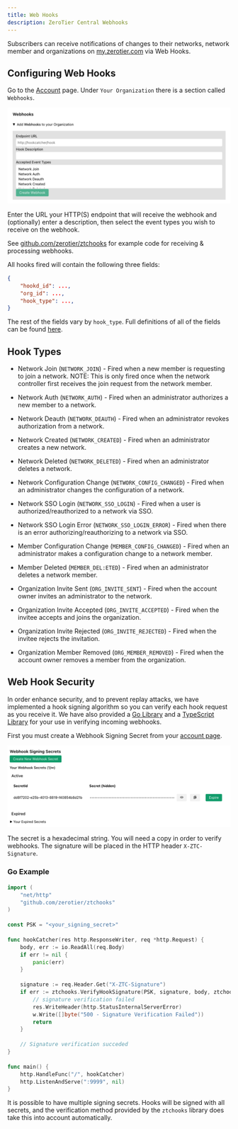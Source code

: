 ```yaml
---
title: Web Hooks
description: ZeroTier Central Webhooks
---
```


Subscribers can receive notifications of changes to their networks, network member and organizations on [my.zerotier.com](https://my.zerotier.com) via Web Hooks.

## Configuring Web Hooks

Go to the [Account](https://my.zerotier.com/account) page.  Under `Your Organization` there is a section called `Webhooks`.

![Webhooks Image](./images/webhooks-00.png)

Enter the URL your HTTP(S) endpoint that will receive the webhook and (optionally) enter a description, then select the event types you wish to receive on the webhook.

See [github.com/zerotier/ztchooks](https://github.com/zerotier/ztchooks) for example code for receiving & processing webhooks.

All hooks fired will contain the following three fields:

```json
{
    "hookd_id": ...,
    "org_id": ...,
    "hook_type": ...,
}
```

The rest of the fields vary by `hook_type`.  Full definitions of all of the fields can be found [here](https://github.com/zerotier/ztchooks/blob/main/types.go).


## Hook Types

* Network Join (`NETWORK_JOIN`) - Fired when a new member is requesting to join a network.  NOTE: This is only fired once when the network controller first receives the join request from the network member.

* Network Auth (`NETWORK_AUTH`) - Fired when an administrator authorizes a new member to a network.

* Network Deauth (`NETWORK_DEAUTH`) - Fired when an administrator revokes authorization from a network.

* Network Created (`NETWORK_CREATED`) - Fired when an administrator creates a new network.

* Network Deleted (`NETWORK_DELETED`) - Fired when an administrator deletes a network.

* Network Configuration Change (`NETWORK_CONFIG_CHANGED`) - Fired when an administrator changes the configuration of a network.

* Network SSO Login (`NETWORK_SSO_LOGIN`) - Fired when a user is authorized/reauthorized to a network via SSO.

* Network SSO Login Error (`NETWORK_SSO_LOGIN_ERROR`) - Fired when there is an error authorizing/reauthorizing to a network via SSO.

* Member Configuration Change (`MEMBER_CONFIG_CHANGED`) - Fired when an administrator makes a configuration change to a network member.

* Member Deleted (`MEMBER_DEL:ETED`) - Fired when an administrator deletes a network member.

* Organization Invite Sent (`ORG_INVITE_SENT`) - Fired when the account owner invites an administrator to the network.

* Organization Invite Accepted (`ORG_INVITE_ACCEPTED`) - Fired when the invitee accepts and joins the organization.

* Organization Invite Rejected (`ORG_INVITE_REJECTED`) - Fired when the invitee rejects the invitation.

* Organization Member Removed (`ORG_MEMBER_REMOVED`) - Fired when the account owner removes a member from the organization.

## Web Hook Security

In order enhance security, and to prevent replay attacks, we have implemented a hook signing algorithm so you can verify each hook request as you receive it.  We have also provided a [Go Library](https://github.com/zerotier/ztchooks) and a [TypeScript Library](https://github.com/zerotier/ztchooks/tree/main/typescript) for your use in verifying incoming webhooks.

First you must create a Webhook Signing Secret from your [account page](https://my.zerotier.com/account).

![Webhook Secret](./images/webhooks-01.png)

The secret is a hexadecimal string.  You will need a copy in order to verify webhooks.  The signature will be placed in the HTTP header `X-ZTC-Signature`.


### Go Example
```go
import (
    "net/http"
    "github.com/zerotier/ztchooks"
)

const PSK = "<your_signing_secret>"

func hookCatcher(res http.ResponseWriter, req *http.Request) {
    body, err := io.ReadAll(req.Body)
    if err != nil {
        panic(err)
    }

    signature := req.Header.Get("X-ZTC-Signature")
    if err := ztchooks.VerifyHookSignature(PSK, signature, body, ztchooks.DefaultTolerance); err != nil {
        // signature verification failed
        res.WriteHeader(http.StatusInternalServerError)
        w.Write([]byte("500 - Signature Verification Failed"))
        return
    }

    // Signature verification succeded
}

func main() {
    http.HandleFunc("/", hookCatcher)
    http.ListenAndServe(":9999", nil)
}

```

It is possible to have multiple signing secrets.  Hooks will be signed with all secrets, and the verification method provided by the `ztchooks` library does take this into account automatically.

